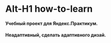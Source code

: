 # Alt-H1 how-to-learn
#### Учебный проект для Яндекс.Практикум.
#### Неадаптивный, сделать адаптивного дизай.
